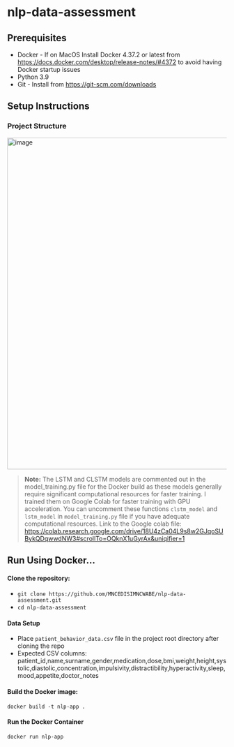 # nlp-data-assessment

## Prerequisites

- Docker - If on MacOS Install Docker 4.37.2 or latest from https://docs.docker.com/desktop/release-notes/#4372 to avoid having Docker startup issues
- Python 3.9 
- Git - Install from https://git-scm.com/downloads

## Setup Instructions

### Project Structure
<img width="760" alt="image" src="https://github.com/user-attachments/assets/9fd12a40-c333-4d40-8011-3945d3d9115b" />


> **Note:** The LSTM and CLSTM models are commented out in the model_training.py file for the Docker build as these models generally require significant computational resources for faster training. I trained them on Google Colab for faster training with GPU acceleration. You can uncomment these functions `clstm_model` and `lstm_model` in `model_training.py` file if you have adequate computational resources. Link to the Google colab file: https://colab.research.google.com/drive/18U4zCa04L9s8w2GJqoSUBykQDqwwdNW3#scrollTo=OQknX1uGyrAx&uniqifier=1

## Run Using Docker...

#### Clone the repository:
   - ```git clone https://github.com/MNCEDISIMNCWABE/nlp-data-assessment.git```
   - ```cd nlp-data-assessment```
  
#### Data Setup
- Place `patient_behavior_data.csv` file in the project root directory after cloning the repo
- Expected CSV columns: patient_id,name,surname,gender,medication,dose,bmi,weight,height,systolic,diastolic,concentration,impulsivity,distractibility,hyperactivity,sleep,mood,appetite,doctor_notes

#### Build the Docker image:
```docker build -t nlp-app .```

#### Run the Docker Container
```docker run nlp-app```


